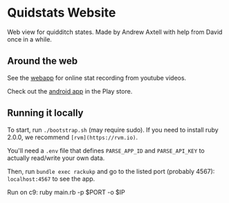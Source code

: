 # Quidstats Website

Web view for quidditch states. Made by Andrew Axtell with help from David once in a while. 

## Around the web

See the [webapp](https://quidstats.herokuapp.com/) for online stat recording from youtube videos.

Check out the [android app](https://play.google.com/store/apps/details?id=local.quidstats) in the Play store.

## Running it locally

To start, run `./bootstrap.sh` (may require sudo). If you need to install ruby 2.0.0, we recommend `[rvm](https://rvm.io)`. 

You'll need a `.env` file that defines `PARSE_APP_ID` and `PARSE_API_KEY` to actually read/write your own data. 

Then, run `bundle exec rackukp` and go to the listed port (probably 4567): `localhost:4567` to see the app.

Run on c9: ruby main.rb -p $PORT -o $IP
